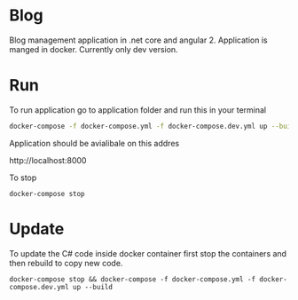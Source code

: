# Blog

Blog management application in .net core and angular 2. Application is manged in docker. Currently only dev version.

# Run
To run application go to application folder and run this in your terminal
```bash
docker-compose -f docker-compose.yml -f docker-compose.dev.yml up --build
```
Application should be avialibale on this addres

http://localhost:8000

To stop
```
docker-compose stop
```
# Update
To update the C# code inside docker container first stop the containers and then rebuild to copy new code.
```
docker-compose stop && docker-compose -f docker-compose.yml -f docker-compose.dev.yml up --build
```
